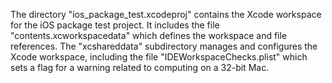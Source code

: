 The directory "ios_package_test.xcodeproj" contains the Xcode workspace for the iOS package test project. It includes the file "contents.xcworkspacedata" which defines the workspace and file references. The "xcshareddata" subdirectory manages and configures the Xcode workspace, including the file "IDEWorkspaceChecks.plist" which sets a flag for a warning related to computing on a 32-bit Mac.